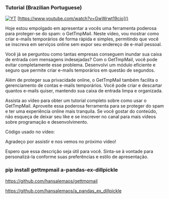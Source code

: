 ### Tutorial (Brazilian Portuguese)

[![YT](https://i.ytimg.com/vi/GwWrwt19cio/maxresdefault.jpg)](https://www.youtube.com/watch?v=GwWrwt19cio)
[https://www.youtube.com/watch?v=GwWrwt19cio]()

Hoje estou empolgado em apresentar a vocês uma ferramenta poderosa para proteger-se do spam: o GetTmpMail. Neste vídeo, vou mostrar como criar e-mails temporários de forma rápida e simples, permitindo que você se inscreva em serviços online sem expor seu endereço de e-mail pessoal.

Você já se perguntou como tantas empresas conseguem inundar sua caixa de entrada com mensagens indesejadas? Com o GetTmpMail, você pode evitar completamente esse problema. Desenvolvi um módulo eficiente e seguro que permite criar e-mails temporários em questão de segundos.

Além de proteger sua privacidade online, o GetTmpMail também facilita o gerenciamento de contas e-mails temporários. Você pode criar e descartar quantos e-mails quiser, mantendo sua caixa de entrada limpa e organizada.

Assista ao vídeo para obter um tutorial completo sobre como usar o GetTmpMail. Aproveite essa poderosa ferramenta para se proteger do spam e ter uma experiência online mais tranquila. Se você gostar do conteúdo, não esqueça de deixar seu like e se inscrever no canal para mais vídeos sobre programação e desenvolvimento.

Código usado no vídeo: 

Agradeço por assistir e nos vemos no próximo vídeo!

Espero que essa descrição seja útil para você. Sinta-se à vontade para personalizá-la conforme suas preferências e estilo de apresentação. 

### pip install gettmpmail a-pandas-ex-dillpickle

https://github.com/hansalemaos/gettmpmail

https://github.com/hansalemaos/a_pandas_ex_dillpickle

